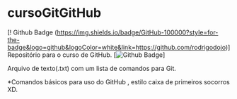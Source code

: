 # cursoGitGitHub
[! Github Badge (https://img.shields.io/badge/GitHub-100000?style=for-the-badge&logo=github&logoColor=white&link=https://github.com/rodrigodojo)]
Repositório para o curso de GitHub. 
[![Github Badge](https://img.shields.io/badge/GitHub-100000?style=for-the-badge&logo=github&logoColor=white&link=https://github.com/rodrigodojo)]

Arquivo de texto(.txt) com um lista de comandos para Git. 

*Comandos básicos para uso do GitHub , estilo caixa de primeiros socorros XD.
